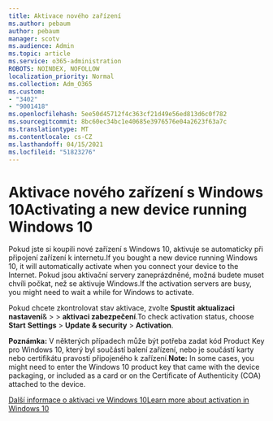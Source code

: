 ```yaml
---
title: Aktivace nového zařízení
ms.author: pebaum
author: pebaum
manager: scotv
ms.audience: Admin
ms.topic: article
ms.service: o365-administration
ROBOTS: NOINDEX, NOFOLLOW
localization_priority: Normal
ms.collection: Adm_O365
ms.custom:
- "3402"
- "9001418"
ms.openlocfilehash: 5ee50d45712f4c363cf21d49e56ed813d6c0f782
ms.sourcegitcommit: 8bc60ec34bc1e40685e3976576e04a2623f63a7c
ms.translationtype: MT
ms.contentlocale: cs-CZ
ms.lasthandoff: 04/15/2021
ms.locfileid: "51823276"
---
```

# <a name="activating-a-new-device-running-windows-10"></a><span data-ttu-id="82816-102">Aktivace nového zařízení s Windows 10</span><span class="sxs-lookup"><span data-stu-id="82816-102">Activating a new device running Windows 10</span></span>

<span data-ttu-id="82816-103">Pokud jste si koupili nové zařízení s Windows 10, aktivuje se automaticky při připojení zařízení k internetu.</span><span class="sxs-lookup"><span data-stu-id="82816-103">If you bought a new device running Windows 10, it will automatically activate when you connect your device to the Internet.</span></span> <span data-ttu-id="82816-104">Pokud jsou aktivační servery zaneprázdněné, možná budete muset chvíli počkat, než se aktivuje Windows.</span><span class="sxs-lookup"><span data-stu-id="82816-104">If the activation servers are busy, you might need to wait a while for Windows to activate.</span></span>

<span data-ttu-id="82816-105">Pokud chcete zkontrolovat stav aktivace, zvolte **Spustit** **aktualizaci nastavení**&  >    >  **aktivaci zabezpečení**.</span><span class="sxs-lookup"><span data-stu-id="82816-105">To check activation status, choose **Start** **Settings** > **Update & security** > **Activation**.</span></span>

<span data-ttu-id="82816-106">**Poznámka:** V některých případech může být potřeba zadat kód Product Key pro Windows 10, který byl součástí balení zařízení, nebo je součástí karty nebo certifikátu pravosti připojeného k zařízení.</span><span class="sxs-lookup"><span data-stu-id="82816-106">**Note:** In some cases, you might need to enter the Windows 10 product key that came with the device packaging, or included as a card or on the Certificate of Authenticity (COA) attached to the device.</span></span>

[<span data-ttu-id="82816-107">Další informace o aktivaci ve Windows 10</span><span class="sxs-lookup"><span data-stu-id="82816-107">Learn more about activation in Windows 10</span></span>](https://support.microsoft.com/help/12440)